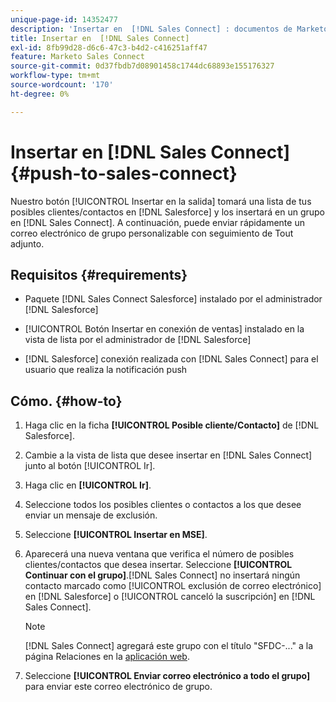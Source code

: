 ```yaml
---
unique-page-id: 14352477
description: 'Insertar en  [!DNL Sales Connect] : documentos de Marketo: documentación del producto'
title: Insertar en  [!DNL Sales Connect]
exl-id: 8fb99d28-d6c6-47c3-b4d2-c416251aff47
feature: Marketo Sales Connect
source-git-commit: 0d37fbdb7d08901458c1744dc68893e155176327
workflow-type: tm+mt
source-wordcount: '170'
ht-degree: 0%

---
```


# Insertar en [!DNL Sales Connect] {#push-to-sales-connect}

Nuestro botón [!UICONTROL Insertar en la salida] tomará una lista de tus posibles clientes/contactos en [!DNL Salesforce] y los insertará en un grupo en [!DNL Sales Connect]. A continuación, puede enviar rápidamente un correo electrónico de grupo personalizable con seguimiento de Tout adjunto.

## Requisitos {#requirements}

* Paquete [!DNL Sales Connect Salesforce] instalado por el administrador [!DNL Salesforce]

* [!UICONTROL Botón Insertar en conexión de ventas] instalado en la vista de lista por el administrador de [!DNL Salesforce]

* [!DNL Salesforce] conexión realizada con [!DNL Sales Connect] para el usuario que realiza la notificación push

## Cómo. {#how-to}

1. Haga clic en la ficha **[!UICONTROL Posible cliente/Contacto]** de [!DNL Salesforce].
1. Cambie a la vista de lista que desee insertar en [!DNL Sales Connect] junto al botón [!UICONTROL Ir].
1. Haga clic en **[!UICONTROL Ir]**.
1. Seleccione todos los posibles clientes o contactos a los que desee enviar un mensaje de exclusión.
1. Seleccione **[!UICONTROL Insertar en MSE]**.
1. Aparecerá una nueva ventana que verifica el número de posibles clientes/contactos que desea insertar. Seleccione **[!UICONTROL Continuar con el grupo]**.[!DNL Sales Connect] no insertará ningún contacto marcado como [!UICONTROL exclusión de correo electrónico] en [!DNL Salesforce] o [!UICONTROL canceló la suscripción] en [!DNL Sales Connect].

   >[!NOTE]
   >
   >[!DNL Sales Connect] agregará este grupo con el título &quot;SFDC-...&quot; a la página Relaciones en la [aplicación web](https://toutapp.com/login).

1. Seleccione **[!UICONTROL Enviar correo electrónico a todo el grupo]** para enviar este correo electrónico de grupo.
